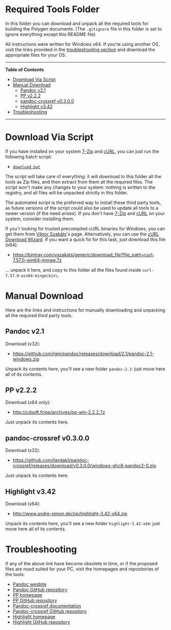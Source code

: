 # Required Tools Folder

In this folder you can download and unpack all the required tools for building the Polygen documents.
(The `.gitignore` file in this folder is set to ignore everything except this README file)

All instructions were written for Windows x64.
If you're using another OS, visit the links provided in the [troubleshooting section] and download the appropriate files for your OS.


-----

**Table of Contents**

<!-- MarkdownTOC autolink="true" bracket="round" autoanchor="false" lowercase="only_ascii" uri_encoding="true" levels="1,2,3,4" -->

- [Download Via Script](#download-via-script)
- [Manual Download](#manual-download)
    - [Pandoc v2.1](#pandoc-v21)
    - [PP v2.2.2](#pp-v222)
    - [pandoc-crossref v0.3.0.0](#pandoc-crossref-v0300)
    - [Highlight v3.42](#highlight-v342)
- [Troubleshooting](#troubleshooting)

<!-- /MarkdownTOC -->

-----

# Download Via Script

If you have installed on your system [7-Zip] and [cURL], you can just run the following batch script:

- [`download.bat`](./download.bat)

The script will take care of everything: it will download to this folder all the tools as Zip files, and then extract from them all the required files.
The script won't make any changes to your system: nothing is written to the registry, and all files will be unpacked strictly in this folder.

The automated script is the preferred way to install these third party tools, as future versions of the script could also be used to update all tools to a newer version (if the need arises).
If you don't have [7-Zip] and [cURL] on your system, consider installing them.

If you'r looking for trusted precompiled cURL binaries for Windows, you can get them from [Viktor Szakáts]'s page.
Alternatively, you can use the [cURL Download Wizard].
If you want a quick fix for this task, just download this file (x64):

- https://bintray.com/vszakats/generic/download_file?file_path=curl-7.57.0-win64-mingw.7z

... unpack it here, and copy to this folder all the files found inside `curl-7.57.0-win64-mingw\bin\`.

# Manual Download

Here are the links and instructions for manually downloading and unpacking all the required third party tools.

## Pandoc v2.1

Download (x32):

- https://github.com/jgm/pandoc/releases/download/2.1/pandoc-2.1-windows.zip

Unpack its contents here, you'll see a new folder `pandoc-2.1`: just move here all of its contents.

## PP v2.2.2

Download (x64 only):

- http://cdsoft.fr/pp/archives/pp-win-2.2.2.7z

Just unpack its contents here.


## pandoc-crossref v0.3.0.0

Download (x32):

- https://github.com/lierdakil/pandoc-crossref/releases/download/v0.3.0.0/windows-ghc8-pandoc2-0.zip

Just unpack its contents here.

## Highlight v3.42

Download (x64):

- http://www.andre-simon.de/zip/highlight-3.42-x64.zip

Unpack its contents here, you'll see a new folder `highlight-3.42-x64`: just move here all of its contents.

# Troubleshooting

If any of the above link have become obsolete in time, or if the proposed files are nood suited for your PC, visit the homepages and repositories of the tools:

- [Pandoc wesbite]
- [Pandoc GitHub repository]
- [PP homepage]
- [PP GitHub repository]
- [Pandoc-crossref documentation]
- [Pandoc-crossref GitHub repository]
- [Highlight homepage]
- [Highlight GitHub repository]

<!-----------------------------------------------------------------------------
                               REFERENCE LINKS
------------------------------------------------------------------------------>

[Viktor Szakáts]: https://bintray.com/vszakats/generic/curl/ "Viktor Szakáts' cURL downloads page"
[7-Zip]: http://7-zip.org/ "Visit 7-Zip website"
[cURL]: https://curl.haxx.se/ "Visit cURL website"
[cURL Download Wizard]: https://curl.haxx.se/dlwiz/ "Go to the cURL Download Wizard page"


[pandoc Wesbite]: http://pandoc.org/ "Visit pandoc website"
[pandoc GitHub repository]: https://github.com/jgm/pandoc "Visit pandoc GitHub repository"

[PP Homepage]: http://cdsoft.fr/pp/ "Visit PP homepage"
[PP GitHub repository]: https://github.com/CDSoft/pp "Visit PP GitHub repository"

[pandoc-crossref documentation]: http://lierdakil.github.io/pandoc-crossref/ "Visit pandoc-crossref documentation"
[pandoc-crossref GitHub repository]: https://github.com/lierdakil/pandoc-crossref "Visit pandoc-crossref GitHub repository"

[Highlight Homepage]: http://www.andre-simon.de/doku/highlight/en/highlight.php "Visit Highlight homepage"
[Highlight GitHub repository]: https://github.com/andre-simon/highlight "Visit Highlight GitHub repository"

[troubleshooting section]: #troubleshooting

<!-- EOF -->
